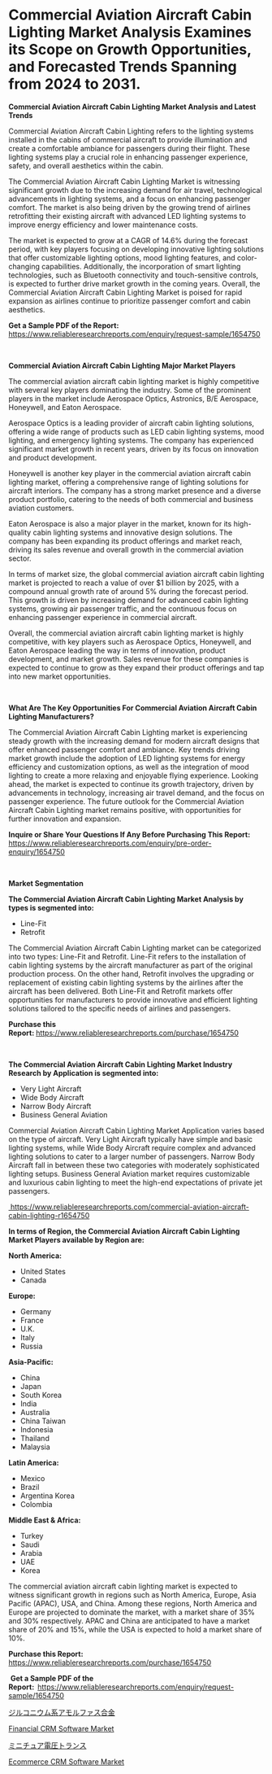 <p><h1>Commercial Aviation Aircraft Cabin Lighting Market Analysis Examines its Scope on Growth Opportunities, and Forecasted Trends Spanning from 2024 to 2031.</h1></p><p><strong>Commercial Aviation Aircraft Cabin Lighting Market Analysis and Latest Trends</strong></p>
<p><p>Commercial Aviation Aircraft Cabin Lighting refers to the lighting systems installed in the cabins of commercial aircraft to provide illumination and create a comfortable ambiance for passengers during their flight. These lighting systems play a crucial role in enhancing passenger experience, safety, and overall aesthetics within the cabin.</p><p>The Commercial Aviation Aircraft Cabin Lighting Market is witnessing significant growth due to the increasing demand for air travel, technological advancements in lighting systems, and a focus on enhancing passenger comfort. The market is also being driven by the growing trend of airlines retrofitting their existing aircraft with advanced LED lighting systems to improve energy efficiency and lower maintenance costs.</p><p>The market is expected to grow at a CAGR of 14.6% during the forecast period, with key players focusing on developing innovative lighting solutions that offer customizable lighting options, mood lighting features, and color-changing capabilities. Additionally, the incorporation of smart lighting technologies, such as Bluetooth connectivity and touch-sensitive controls, is expected to further drive market growth in the coming years. Overall, the Commercial Aviation Aircraft Cabin Lighting Market is poised for rapid expansion as airlines continue to prioritize passenger comfort and cabin aesthetics.</p></p>
<p><strong>Get a Sample PDF of the Report:&nbsp;</strong> <a href="https://www.reliableresearchreports.com/enquiry/request-sample/1654750">https://www.reliableresearchreports.com/enquiry/request-sample/1654750</a></p>
<p>&nbsp;</p>
<p><strong>Commercial Aviation Aircraft Cabin Lighting Major Market Players</strong></p>
<p><p>The commercial aviation aircraft cabin lighting market is highly competitive with several key players dominating the industry. Some of the prominent players in the market include Aerospace Optics, Astronics, B/E Aerospace, Honeywell, and Eaton Aerospace.</p><p>Aerospace Optics is a leading provider of aircraft cabin lighting solutions, offering a wide range of products such as LED cabin lighting systems, mood lighting, and emergency lighting systems. The company has experienced significant market growth in recent years, driven by its focus on innovation and product development.</p><p>Honeywell is another key player in the commercial aviation aircraft cabin lighting market, offering a comprehensive range of lighting solutions for aircraft interiors. The company has a strong market presence and a diverse product portfolio, catering to the needs of both commercial and business aviation customers.</p><p>Eaton Aerospace is also a major player in the market, known for its high-quality cabin lighting systems and innovative design solutions. The company has been expanding its product offerings and market reach, driving its sales revenue and overall growth in the commercial aviation sector.</p><p>In terms of market size, the global commercial aviation aircraft cabin lighting market is projected to reach a value of over $1 billion by 2025, with a compound annual growth rate of around 5% during the forecast period. This growth is driven by increasing demand for advanced cabin lighting systems, growing air passenger traffic, and the continuous focus on enhancing passenger experience in commercial aircraft.</p><p>Overall, the commercial aviation aircraft cabin lighting market is highly competitive, with key players such as Aerospace Optics, Honeywell, and Eaton Aerospace leading the way in terms of innovation, product development, and market growth. Sales revenue for these companies is expected to continue to grow as they expand their product offerings and tap into new market opportunities.</p></p>
<p>&nbsp;</p>
<p><strong>What Are The Key Opportunities For Commercial Aviation Aircraft Cabin Lighting Manufacturers?</strong></p>
<p><p>The Commercial Aviation Aircraft Cabin Lighting market is experiencing steady growth with the increasing demand for modern aircraft designs that offer enhanced passenger comfort and ambiance. Key trends driving market growth include the adoption of LED lighting systems for energy efficiency and customization options, as well as the integration of mood lighting to create a more relaxing and enjoyable flying experience. Looking ahead, the market is expected to continue its growth trajectory, driven by advancements in technology, increasing air travel demand, and the focus on passenger experience. The future outlook for the Commercial Aviation Aircraft Cabin Lighting market remains positive, with opportunities for further innovation and expansion.</p></p>
<p><strong>Inquire or Share Your Questions If Any Before Purchasing This Report:</strong> <a href="https://www.reliableresearchreports.com/enquiry/pre-order-enquiry/1654750">https://www.reliableresearchreports.com/enquiry/pre-order-enquiry/1654750</a></p>
<p>&nbsp;</p>
<p><strong>Market Segmentation</strong></p>
<p><strong>The Commercial Aviation Aircraft Cabin Lighting Market Analysis by types is segmented into:</strong></p>
<p><ul><li>Line-Fit</li><li>Retrofit</li></ul></p>
<p><p>The Commercial Aviation Aircraft Cabin Lighting market can be categorized into two types: Line-Fit and Retrofit. Line-Fit refers to the installation of cabin lighting systems by the aircraft manufacturer as part of the original production process. On the other hand, Retrofit involves the upgrading or replacement of existing cabin lighting systems by the airlines after the aircraft has been delivered. Both Line-Fit and Retrofit markets offer opportunities for manufacturers to provide innovative and efficient lighting solutions tailored to the specific needs of airlines and passengers.</p></p>
<p><strong>Purchase this Report:&nbsp;</strong><a href="https://www.reliableresearchreports.com/purchase/1654750">https://www.reliableresearchreports.com/purchase/1654750</a></p>
<p>&nbsp;</p>
<p><strong>The Commercial Aviation Aircraft Cabin Lighting Market Industry Research by Application is segmented into:</strong></p>
<p><ul><li>Very Light Aircraft</li><li>Wide Body Aircraft</li><li>Narrow Body Aircraft</li><li>Business General Aviation</li></ul></p>
<p><p>Commercial Aviation Aircraft Cabin Lighting Market Application varies based on the type of aircraft. Very Light Aircraft typically have simple and basic lighting systems, while Wide Body Aircraft require complex and advanced lighting solutions to cater to a larger number of passengers. Narrow Body Aircraft fall in between these two categories with moderately sophisticated lighting setups. Business General Aviation market requires customizable and luxurious cabin lighting to meet the high-end expectations of private jet passengers.</p></p>
<p><a href="https://www.reliableresearchreports.com/commercial-aviation-aircraft-cabin-lighting-r1654750">&nbsp;https://www.reliableresearchreports.com/commercial-aviation-aircraft-cabin-lighting-r1654750</a></p>
<p><strong>In terms of Region, the Commercial Aviation Aircraft Cabin Lighting Market Players available by Region are:</strong></p>
<p>
    <p> <strong> North America: </strong>
        <ul>
            <li>United States</li>
            <li>Canada</li>
        </ul>
        </p> 
    <p> <strong> Europe: </strong>
        <ul>
            <li>Germany</li>
            <li>France</li>
            <li>U.K.</li>
            <li>Italy</li>
            <li>Russia</li>
        </ul>
        </p> 
    <p> <strong> Asia-Pacific: </strong>
        <ul>
            <li>China</li>
            <li>Japan</li>
            <li>South Korea</li>
            <li>India</li>
            <li>Australia</li>
            <li>China Taiwan</li>
            <li>Indonesia</li>
            <li>Thailand</li>
            <li>Malaysia</li>
        </ul>
        </p> 
    <p> <strong> Latin America: </strong>
        <ul>
            <li>Mexico</li>
            <li>Brazil</li>
            <li>Argentina Korea</li>
            <li>Colombia</li>
        </ul>
        </p> 
    <p> <strong> Middle East & Africa: </strong>
        <ul>
            <li>Turkey</li>
            <li>Saudi</li>
            <li>Arabia</li>
            <li>UAE</li>
            <li>Korea</li>
        </ul>
    </p>
    </p>
<p><p>The commercial aviation aircraft cabin lighting market is expected to witness significant growth in regions such as North America, Europe, Asia Pacific (APAC), USA, and China. Among these regions, North America and Europe are projected to dominate the market, with a market share of 35% and 30% respectively. APAC and China are anticipated to have a market share of 20% and 15%, while the USA is expected to hold a market share of 10%.</p></p>
<p><strong>Purchase this Report: </strong><a href="https://www.reliableresearchreports.com/purchase/1654750">https://www.reliableresearchreports.com/purchase/1654750</a></p>
<p>&nbsp;<strong>Get a Sample PDF of the Report:&nbsp;&nbsp;</strong><a href="https://www.reliableresearchreports.com/enquiry/request-sample/1654750">https://www.reliableresearchreports.com/enquiry/request-sample/1654750</a></p>
<p><strong></strong></p>
<p><p><a href="https://github.com/NikitaBruen/Market-Research-Report-List-1/blob/main/7765338176741.md">ジルコニウム系アモルファス合金</a></p><p><a href="https://github.com/LaceyZemlak1/Market-Research-Report-List-1/blob/main/financial-crm-software-market.md">Financial CRM Software Market</a></p><p><a href="https://github.com/mm14022023/Market-Research-Report-List-2/blob/main/5372190176740.md">ミニチュア電圧トランス</a></p><p><a href="https://github.com/MyrtisWest1/Market-Research-Report-List-1/blob/main/ecommerce-crm-software-market.md">Ecommerce CRM Software Market</a></p></p>